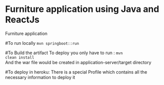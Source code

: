 # Furniture application using Java and ReactJs
Furniture application

#To run locally
<code>mvn springboot::run</code>

#To Build the artifact
To deploy you only have to run :
<code>mvn clean install </code>
<br>
And the war file would be created in application-server/target directory


#To deploy in heroku:
There is a special Profile which contains all the necessary information to deploy it